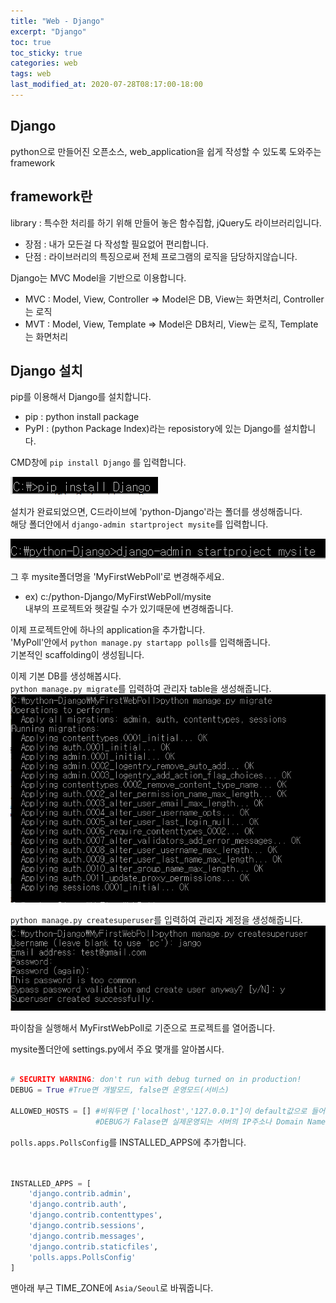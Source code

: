 ```yaml
---
title: "Web - Django"
excerpt: "Django"
toc: true
toc_sticky: true
categories: web
tags: web
last_modified_at: 2020-07-28T08:17:00-18:00
---
```

## Django  
python으로 만들어진 오픈소스, web_application을 쉽게 작성할 수 있도록 도와주는 framework  

## framework란  
library : 특수한 처리를 하기 위해 만들어 놓은 함수집합, jQuery도 라이브러리입니다.  
- 장점 : 내가 모든걸 다 작성할 필요없어 편리합니다.  
- 단점 : 라이브러리의 특징으로써 전체 프로그램의 로직을 담당하지않습니다.  
		
Django는 MVC Model을 기반으로 이용합니다.  
- MVC : Model, View, Controller => Model은 DB, View는 화면처리, Controller는 로직  
- MVT : Model, View, Template => Model은 DB처리, View는 로직, Template는 화면처리  
	
## Django 설치  
pip를 이용해서 Django를 설치합니다.  
- pip : python install package
- PyPI : (python Package Index)라는 reposistory에 있는 Django를 설치합니다.  

CMD창에 `pip install Django` 를 입력합니다.  

![Django 설치](/assets/img/capture1.PNG)  

설치가 완료되었으면, C드라이브에 'python-Django'라는 폴더를 생성해줍니다.  
해당 폴더안에서 `django-admin startproject mysite`를 입력합니다.  

![startproject](/assets/img/capture2.PNG)  

그 후 mysite폴더명을 'MyFirstWebPoll'로 변경해주세요.  
- ex) c:/python-Django/MyFirstWebPoll/mysite  
	내부의 프로젝트와 헷갈릴 수가 있기때문에 변경해줍니다.  

이제 프로젝트안에 하나의 application을 추가합니다.  
'MyPoll'안에서 `python manage.py startapp polls`를 입력해줍니다.  
기본적인 scaffolding이 생성됩니다.  

이제 기본 DB를 생성해봅시다.  
`python manage.py migrate`를 입력하여 관리자 table을 생성해줍니다.  
![migrate](/assets/img/capture3.PNG)  

`python manage.py createsuperuser`를 입력하여 관리자 계정을 생성해줍니다.  
![createsuperuser](/assets/img/capture4.PNG)  

파이참을 실행해서 MyFirstWebPoll로 기준으로 프로젝트를 열어줍니다.  

mysite폴더안에 settings.py에서 주요 몇개를 알아봅시다.  
```python

# SECURITY WARNING: don't run with debug turned on in production!
DEBUG = True #True면 개발모드, false면 운영모드(서비스)

ALLOWED_HOSTS = [] #비워두면 ['localhost','127.0.0.1"]이 default값으로 들어갑니다.
                   #DEBUG가 Falase면 실제운영되는 서버의 IP주소나 Domain Name를 기입합니다.

``` 

`polls.apps.PollsConfig`를 INSTALLED_APPS에 추가합니다.  

```python


INSTALLED_APPS = [
    'django.contrib.admin',
    'django.contrib.auth',
    'django.contrib.contenttypes',
    'django.contrib.sessions',
    'django.contrib.messages',
    'django.contrib.staticfiles',
	'polls.apps.PollsConfig'
]
```

맨아래 부근 TIME_ZONE에 `Asia/Seoul`로 바꿔줍니다.  

